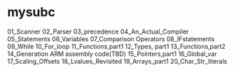 # mysubc
01_Scanner
02_Parser
03_precedence
04_An_Actual_Compiler
05_Statements
06_Variables
07_Comparison Operators
08_IFstatements
09_While
10_For_loop
11_Functions,part1
12_Types, part1
13_Functions,part2
14_Generation ARM assembly code(TBD)
15_Pointers,part1
16_Global_var
17_Scaling_Offsets
18_Lvalues_Revisited
19_Arrays_part1
20_Char_Str_literals
